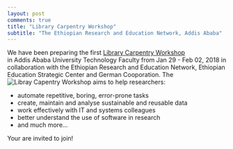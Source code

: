```yaml
---
layout: post
comments: true
title: "Library Carpentry Workshop"
subtitle: "The Ethiopian Research and Education Network, Addis Ababa"
---
```


We have been preparing the first [Library Carpentry Workshop](https://mesfind.github.io/2018-01-29-Ethiopia/)  
in Addis Ababa University Technology Faculty from Jan 29 - Feb 02, 2018 in collaboration with the Ethiopian 
Research and Education Network, Ethiopian Education Strategic Center and German Cooporation. The ![Libray Capentry](img/LC.png)  Workshop aims to help researchers:

* automate repetitive, boring, error-prone tasks
* create, maintain and analyse sustainable and reusable data
* work effectively with IT and systems colleagues
* better understand the use of software in research
* and much more...

Your are invited to join!
